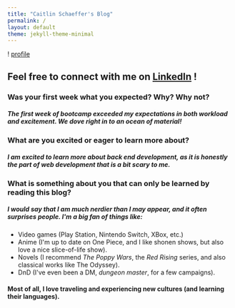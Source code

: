 ```yaml
---
title: "Caitlin Schaeffer's Blog"
permalink: /
layout: default
theme: jekyll-theme-minimal
---
```

! [profile](https://drive.google.com/file/d/1VoEzYSP3sk7B9zEXok2QxxhtovnHtNWn/view?usp=drive_link)
## Feel free to connect with me on [LinkedIn](www.linkedin.com/in/caitlin-schaeffer-125668153) !
### Was your first week what you expected? Why? Why not?
##### The first week of bootcamp exceeded my expectations in both workload and excitement. We dove right in to an ocean of material! 
### What are you excited or eager to learn more about?
##### I am excited to learn more about back end development, as it is honestly the part of web development that is a bit scary to me. 
### What is something about you that can only be learned by reading this blog?
##### I would say that I am much nerdier than I may appear, and it often surprises people. I'm a big fan of things like:
*   Video games (Play Station, Nintendo Switch, XBox, etc.)
*   Anime (I'm up to date on One Piece, and I like shonen shows, but also love a nice slice-of-life show).
*   Novels (I recommend *The Poppy Wars*, the *Red Rising* series, and also classical works like The Odyssey).
*   DnD (I've even been a DM, *dungeon master*, for a few campaigns).

#### Most of all, I love traveling and experiencing new cultures (and learning their languages). 

